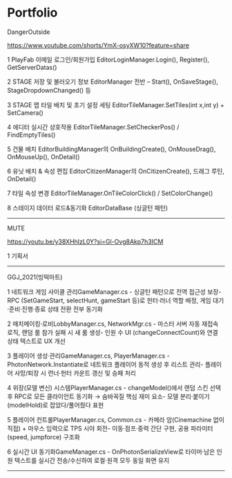 # Portfolio
DangerOutside

https://www.youtube.com/shorts/YmX-osyXW10?feature=share

  1	PlayFab 이메일 로그인/회원가입	EditorLoginManager.Login(), Register(), GetServerDatas()

  2	STAGE 저장 및 불러오기 정보	EditorManager 전반 – Start(), OnSaveStage(), StageDropdownChanged() 등

  3	STAGE 맵 타일 배치 및 초기 설정 세팅	EditorTileManager.SetTiles(int x,int y) + SetCamera()

  4	에디터 실시간 상호작용	EditorTileManager.SetCheckerPos() / FindEmptyTiles()

  5	건물 배치	EditorBuildingManager의 OnBuildingCreate(), OnMouseDrag(), OnMouseUp(), OnDetail()

  6	유닛 배치 & 속성 편집	EditorCitizenManager의 OnCitizenCreate(), 드래그 루틴, OnDetail()

  7	타일 속성 변경	EditorTileManager.OnTileColorClick() / SetColorChange()

  8	스테이지 데이터 로드&동기화	EditorDataBase (싱글턴 패턴)
 
------------------------------------------------------------------------------------------------------------------------------------------------------------------------------------
MUTE

https://youtu.be/y38XHhIzL0Y?si=Gl-Ovg8Akp7h3ICM

  1 기획서
  
------------------------------------------------------------------------------------------------------------------------------------------------------------------------------------

GGJ_2021(빙떡마트)

  1	네트워크 게임 사이클 관리GameManager.cs	- 싱글턴 패턴으로 전역 접근성 보장- RPC (SetGameStart, selectHunt, gameStart 등)로 헌터·러너 역할 배정, 게임 대기·준비·진행·종료 상태 전환 전부 동기화
  
  2	매치메이킹·로비LobbyManager.cs, NetworkMgr.cs	- 마스터 서버 자동 재접속 로직, 랜덤 룸 참가 실패 시 새 룸 생성- 인원 수 UI (changeConnectCount)와 연결 상태 텍스트로 UX 개선
  
  3	플레이어 생성·관리GameManager.cs, PlayerManager.cs	- PhotonNetwork.Instantiate로 네트워크 플레이어 동적 생성 후 리스트 관리- 플레이어 사망/퇴장 시 런너·헌터 카운트 갱신 및 승패 처리
  
  4	위장(모델 변신) 시스템PlayerManager.cs	- changeModel()에서 랜덤 스킨 선택 후 RPC로 모든 클라이언트 동기화 → 숨바꼭질 핵심 재미 요소- 모델 분리·붙이기(modelHold)로 잡았다/풀어줬다 표현
  
  5	플레이어 컨트롤PlayerManager.cs, Common.cs	- 카메라 암(Cinemachine 없이 직접) + 마우스 입력으로 TPS 시야 회전- 이동·점프·중력 간단 구현, 공용 파라미터(speed, jumpforce) 구조화
  
  6	실시간 UI 동기화GameManager.cs	- OnPhotonSerializeView로 타이머·남은 인원 텍스트를 실시간 전송/수신하여 로컬·원격 모두 동일 화면 유지
  
  ------------------------------------------------------------------------------------------------------------------------------------------------------------------------------------
